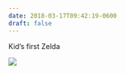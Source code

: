 ```yaml
---
date: 2018-03-17T09:42:19-0600
draft: false
---
```




Kid’s first Zelda

![](/images/2018/8d1bf2a4cb.jpg)



